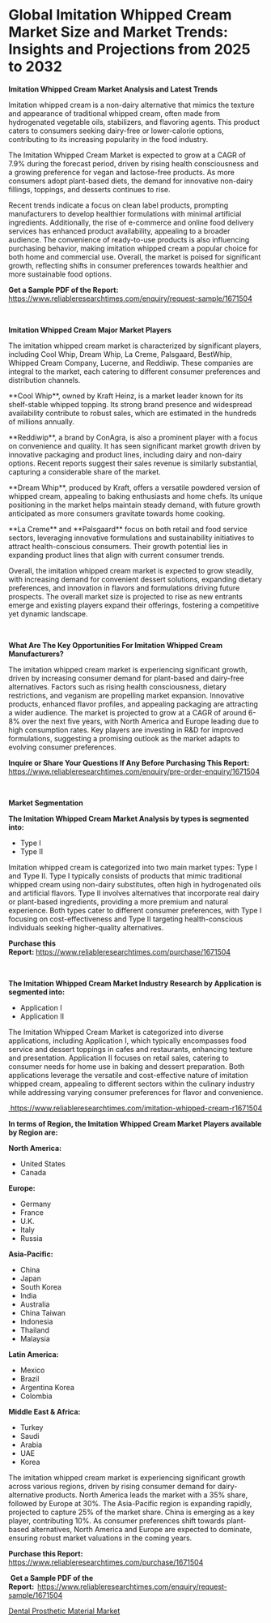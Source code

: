 <p><h1>Global Imitation Whipped Cream Market Size and Market Trends: Insights and Projections from 2025 to 2032</h1></p><p><strong>Imitation Whipped Cream Market Analysis and Latest Trends</strong></p>
<p><p>Imitation whipped cream is a non-dairy alternative that mimics the texture and appearance of traditional whipped cream, often made from hydrogenated vegetable oils, stabilizers, and flavoring agents. This product caters to consumers seeking dairy-free or lower-calorie options, contributing to its increasing popularity in the food industry.</p><p>The Imitation Whipped Cream Market is expected to grow at a CAGR of 7.9% during the forecast period, driven by rising health consciousness and a growing preference for vegan and lactose-free products. As more consumers adopt plant-based diets, the demand for innovative non-dairy fillings, toppings, and desserts continues to rise. </p><p>Recent trends indicate a focus on clean label products, prompting manufacturers to develop healthier formulations with minimal artificial ingredients. Additionally, the rise of e-commerce and online food delivery services has enhanced product availability, appealing to a broader audience. The convenience of ready-to-use products is also influencing purchasing behavior, making imitation whipped cream a popular choice for both home and commercial use. Overall, the market is poised for significant growth, reflecting shifts in consumer preferences towards healthier and more sustainable food options.</p></p>
<p><strong>Get a Sample PDF of the Report:&nbsp;</strong> <a href="https://www.reliableresearchtimes.com/enquiry/request-sample/1671504?utm_campaign=3004&utm_medium=2&utm_source=Github&utm_content=ia&utm_term=25032025&utm_id=imitation-whipped-cream">https://www.reliableresearchtimes.com/enquiry/request-sample/1671504</a></p>
<p>&nbsp;</p>
<p><strong>Imitation Whipped Cream Major Market Players</strong></p>
<p><p>The imitation whipped cream market is characterized by significant players, including Cool Whip, Dream Whip, La Creme, Palsgaard, BestWhip, Whipped Cream Company, Lucerne, and Reddiwip. These companies are integral to the market, each catering to different consumer preferences and distribution channels.</p><p>**Cool Whip**, owned by Kraft Heinz, is a market leader known for its shelf-stable whipped topping. Its strong brand presence and widespread availability contribute to robust sales, which are estimated in the hundreds of millions annually. </p><p>**Reddiwip**, a brand by ConAgra, is also a prominent player with a focus on convenience and quality. It has seen significant market growth driven by innovative packaging and product lines, including dairy and non-dairy options. Recent reports suggest their sales revenue is similarly substantial, capturing a considerable share of the market.</p><p>**Dream Whip**, produced by Kraft, offers a versatile powdered version of whipped cream, appealing to baking enthusiasts and home chefs. Its unique positioning in the market helps maintain steady demand, with future growth anticipated as more consumers gravitate towards home cooking.</p><p>**La Creme** and **Palsgaard** focus on both retail and food service sectors, leveraging innovative formulations and sustainability initiatives to attract health-conscious consumers. Their growth potential lies in expanding product lines that align with current consumer trends.</p><p>Overall, the imitation whipped cream market is expected to grow steadily, with increasing demand for convenient dessert solutions, expanding dietary preferences, and innovation in flavors and formulations driving future prospects. The overall market size is projected to rise as new entrants emerge and existing players expand their offerings, fostering a competitive yet dynamic landscape.</p></p>
<p>&nbsp;</p>
<p><strong>What Are The Key Opportunities For Imitation Whipped Cream Manufacturers?</strong></p>
<p><p>The imitation whipped cream market is experiencing significant growth, driven by increasing consumer demand for plant-based and dairy-free alternatives. Factors such as rising health consciousness, dietary restrictions, and veganism are propelling market expansion. Innovative products, enhanced flavor profiles, and appealing packaging are attracting a wider audience. The market is projected to grow at a CAGR of around 6-8% over the next five years, with North America and Europe leading due to high consumption rates. Key players are investing in R&D for improved formulations, suggesting a promising outlook as the market adapts to evolving consumer preferences.</p></p>
<p><strong>Inquire or Share Your Questions If Any Before Purchasing This Report:</strong> <a href="https://www.reliableresearchtimes.com/enquiry/pre-order-enquiry/1671504?utm_campaign=3004&utm_medium=2&utm_source=Github&utm_content=ia&utm_term=25032025&utm_id=imitation-whipped-cream">https://www.reliableresearchtimes.com/enquiry/pre-order-enquiry/1671504</a></p>
<p>&nbsp;</p>
<p><strong>Market Segmentation</strong></p>
<p><strong>The Imitation Whipped Cream Market Analysis by types is segmented into:</strong></p>
<p><ul><li>Type I</li><li>Type II</li></ul></p>
<p><p>Imitation whipped cream is categorized into two main market types: Type I and Type II. Type I typically consists of products that mimic traditional whipped cream using non-dairy substitutes, often high in hydrogenated oils and artificial flavors. Type II involves alternatives that incorporate real dairy or plant-based ingredients, providing a more premium and natural experience. Both types cater to different consumer preferences, with Type I focusing on cost-effectiveness and Type II targeting health-conscious individuals seeking higher-quality alternatives.</p></p>
<p><strong>Purchase this Report:&nbsp;</strong><a href="https://www.reliableresearchtimes.com/purchase/1671504?utm_campaign=3004&utm_medium=2&utm_source=Github&utm_content=ia&utm_term=25032025&utm_id=imitation-whipped-cream">https://www.reliableresearchtimes.com/purchase/1671504</a></p>
<p>&nbsp;</p>
<p><strong>The Imitation Whipped Cream Market Industry Research by Application is segmented into:</strong></p>
<p><ul><li>Application I</li><li>Application II</li></ul></p>
<p><p>The Imitation Whipped Cream Market is categorized into diverse applications, including Application I, which typically encompasses food service and dessert toppings in cafes and restaurants, enhancing texture and presentation. Application II focuses on retail sales, catering to consumer needs for home use in baking and dessert preparation. Both applications leverage the versatile and cost-effective nature of imitation whipped cream, appealing to different sectors within the culinary industry while addressing varying consumer preferences for flavor and convenience.</p></p>
<p><a href="https://www.reliableresearchtimes.com/imitation-whipped-cream-r1671504?utm_campaign=3004&utm_medium=2&utm_source=Github&utm_content=ia&utm_term=25032025&utm_id=imitation-whipped-cream">&nbsp;https://www.reliableresearchtimes.com/imitation-whipped-cream-r1671504</a></p>
<p><strong>In terms of Region, the Imitation Whipped Cream Market Players available by Region are:</strong></p>
<p>
    <p> <strong> North America: </strong>
        <ul>
            <li>United States</li>
            <li>Canada</li>
        </ul>
        </p> 
    <p> <strong> Europe: </strong>
        <ul>
            <li>Germany</li>
            <li>France</li>
            <li>U.K.</li>
            <li>Italy</li>
            <li>Russia</li>
        </ul>
        </p> 
    <p> <strong> Asia-Pacific: </strong>
        <ul>
            <li>China</li>
            <li>Japan</li>
            <li>South Korea</li>
            <li>India</li>
            <li>Australia</li>
            <li>China Taiwan</li>
            <li>Indonesia</li>
            <li>Thailand</li>
            <li>Malaysia</li>
        </ul>
        </p> 
    <p> <strong> Latin America: </strong>
        <ul>
            <li>Mexico</li>
            <li>Brazil</li>
            <li>Argentina Korea</li>
            <li>Colombia</li>
        </ul>
        </p> 
    <p> <strong> Middle East & Africa: </strong>
        <ul>
            <li>Turkey</li>
            <li>Saudi</li>
            <li>Arabia</li>
            <li>UAE</li>
            <li>Korea</li>
        </ul>
    </p>
    </p>
<p><p>The imitation whipped cream market is experiencing significant growth across various regions, driven by rising consumer demand for dairy-alternative products. North America leads the market with a 35% share, followed by Europe at 30%. The Asia-Pacific region is expanding rapidly, projected to capture 25% of the market share. China is emerging as a key player, contributing 10%. As consumer preferences shift towards plant-based alternatives, North America and Europe are expected to dominate, ensuring robust market valuations in the coming years.</p></p>
<p><strong>Purchase this Report: </strong><a href="https://www.reliableresearchtimes.com/purchase/1671504?utm_campaign=3004&utm_medium=2&utm_source=Github&utm_content=ia&utm_term=25032025&utm_id=imitation-whipped-cream">https://www.reliableresearchtimes.com/purchase/1671504</a></p>
<p>&nbsp;<strong>Get a Sample PDF of the Report:&nbsp;&nbsp;</strong><a href="https://www.reliableresearchtimes.com/enquiry/request-sample/1671504?utm_campaign=3004&utm_medium=2&utm_source=Github&utm_content=ia&utm_term=25032025&utm_id=imitation-whipped-cream">https://www.reliableresearchtimes.com/enquiry/request-sample/1671504</a></p>
<p><strong></strong></p>
<p><p><a href="https://github.com/nibbsmantji/Market-Research-Report-List-1/blob/main/dental-prosthetic-material-market.md?utm_campaign=3004&utm_medium=2&utm_source=Github&utm_content=ia&utm_term=25032025&utm_id=imitation-whipped-cream">Dental Prosthetic Material Market</a></p></p>